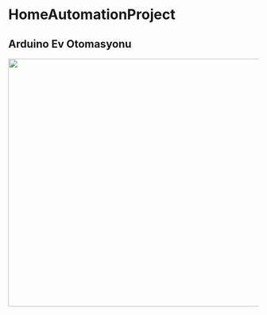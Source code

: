 # HomeAutomationProject
## Arduino Ev Otomasyonu

<p align="center">
  <img width="1920" height="500" src="https://github.com/mcelik7/HomeAutomationProject/blob/main/images/IMG_0084.JPG">
</p>
